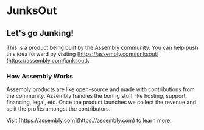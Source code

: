 # JunksOut

## Let's go Junking!

This is a product being built by the Assembly community. You can help push this idea forward by visiting [https://assembly.com/junksout](https://assembly.com/junksout).

### How Assembly Works

Assembly products are like open-source and made with contributions from the community. Assembly handles the boring stuff like hosting, support, financing, legal, etc. Once the product launches we collect the revenue and split the profits amongst the contributors.

Visit [https://assembly.com](https://assembly.com) to learn more.
